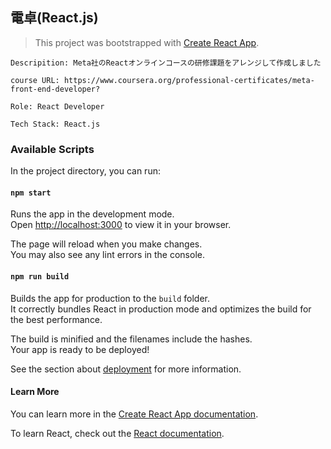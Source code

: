 ## 電卓(React.js)

> This project was bootstrapped with [Create React App](https://github.com/facebook/create-react-app).

```
Descripition: Meta社のReactオンラインコースの研修課題をアレンジして作成しました

course URL: https://www.coursera.org/professional-certificates/meta-front-end-developer?

Role: React Developer

Tech Stack: React.js
```


### Available Scripts

In the project directory, you can run:

#### `npm start`

Runs the app in the development mode.\
Open [http://localhost:3000](http://localhost:3000) to view it in your browser.

The page will reload when you make changes.\
You may also see any lint errors in the console.

#### `npm run build`

Builds the app for production to the `build` folder.\
It correctly bundles React in production mode and optimizes the build for the best performance.

The build is minified and the filenames include the hashes.\
Your app is ready to be deployed!

See the section about [deployment](https://facebook.github.io/create-react-app/docs/deployment) for more information.

#### Learn More

You can learn more in the [Create React App documentation](https://facebook.github.io/create-react-app/docs/getting-started).

To learn React, check out the [React documentation](https://reactjs.org/).
